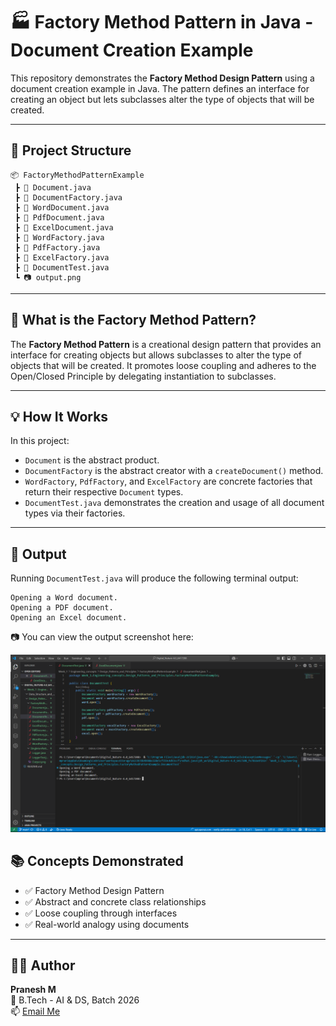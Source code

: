 # 🏭 Factory Method Pattern in Java - Document Creation Example

This repository demonstrates the **Factory Method Design Pattern** using a document creation example in Java. The pattern defines an interface for creating an object but lets subclasses alter the type of objects that will be created.

---

## 📁 Project Structure

```
📦 FactoryMethodPatternExample
 ┣ 📜 Document.java           
 ┣ 📜 DocumentFactory.java     
 ┣ 📜 WordDocument.java       
 ┣ 📜 PdfDocument.java        
 ┣ 📜 ExcelDocument.java      
 ┣ 📜 WordFactory.java        
 ┣ 📜 PdfFactory.java
 ┣ 📜 ExcelFactory.java       
 ┣ 📜 DocumentTest.java       
 ┗ 📷 output.png              
```

---

## 🧠 What is the Factory Method Pattern?

The **Factory Method Pattern** is a creational design pattern that provides an interface for creating objects but allows subclasses to alter the type of objects that will be created. It promotes loose coupling and adheres to the Open/Closed Principle by delegating instantiation to subclasses.

---

## 💡 How It Works

In this project:

- `Document` is the abstract product.
- `DocumentFactory` is the abstract creator with a `createDocument()` method.
- `WordFactory`, `PdfFactory`, and `ExcelFactory` are concrete factories that return their respective `Document` types.
- `DocumentTest.java` demonstrates the creation and usage of all document types via their factories.

---

## 🧪 Output

Running `DocumentTest.java` will produce the following terminal output:

```
Opening a Word document.
Opening a PDF document.
Opening an Excel document.
```

📷 You can view the output screenshot here:

![Output](./output.png)

## 📚 Concepts Demonstrated

- ✅ Factory Method Design Pattern
- ✅ Abstract and concrete class relationships
- ✅ Loose coupling through interfaces
- ✅ Real-world analogy using documents

---

## 🧑‍💻 Author

**Pranesh M**  
🚀 B.Tech - AI & DS, Batch 2026  
📫 [Email Me](mailto:m.pranesh15112004@gmail.com)
